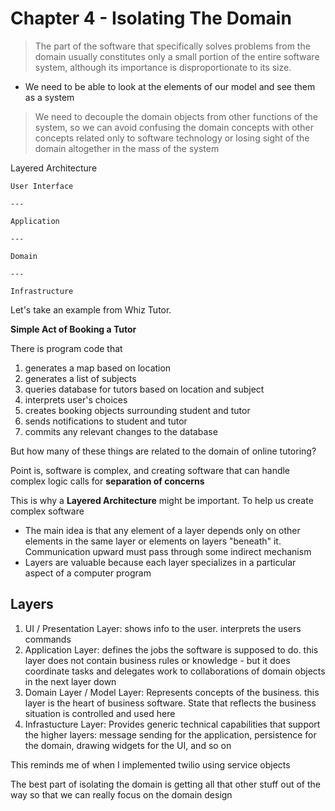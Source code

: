 # Chapter 4 - Isolating The Domain

> The part of the software that specifically solves problems from the domain usually constitutes only a small portion of the entire software system, although its importance is disproportionate to its size.

* We need to be able to look at the elements of our model and see them as a system

> We need to decouple the domain objects from other functions of the system, so we can avoid confusing the domain concepts with other concepts related only to software technology or losing sight of the domain altogether in the mass of the system

Layered Architecture

```
User Interface

---

Application

---

Domain

---

Infrastructure

```

Let's take an example from Whiz Tutor.

__Simple Act of Booking a Tutor__

There is program code that
1. generates a map based on location
2. generates a list of subjects
3. queries database for tutors based on location and subject
4. interprets user's choices
5. creates booking objects surrounding student and tutor
6. sends notifications to student and tutor
7. commits any relevant changes to the database

But how many of these things are related to the domain of online tutoring?

Point is, software is complex, and creating software that can handle complex logic calls for **separation of concerns**

This is why a __Layered Architecture__ might be important. To help us create complex software

* The main idea is that any element of a layer depends only on other elements in the same layer or elements on layers "beneath" it. Communication upward must pass through some indirect mechanism
* Layers are valuable because each layer specializes in a particular aspect of a computer program

## Layers

1. UI / Presentation Layer: shows info to the user. interprets the users commands
2. Application Layer: defines the jobs the software is supposed to do. this layer does not contain business rules or knowledge - but it does coordinate tasks and delegates work to collaborations of domain objects in the next layer down
3. Domain Layer / Model Layer: Represents concepts of the business. this layer is the heart of business software. State that reflects the business situation is controlled and used here
4. Infrastucture Layer: Provides generic technical capabilities that support the higher layers: message sending for the application, persistence for the domain, drawing widgets for the UI, and so on

This reminds me of when I implemented twilio using service objects


The best part of isolating the domain is getting all that other stuff out of the way so that we can really focus on the domain design
